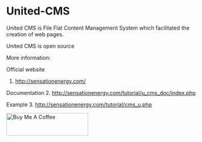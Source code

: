 # United-CMS
United CMS is File Flat Content Management System which facilitated the creation of web pages.

United CMS is open source

More information:

Official website
1. http://sensationenergy.com/

Documentation
2. http://sensationenergy.com/tutorial/u_cms_doc/index.php

Example
3. http://sensationenergy.com/tutorial/cms_u.php


 <a href="https://www.buymeacoffee.com/SenEne" target="_blank"><img src="https://cdn.buymeacoffee.com/buttons/v2/default-blue.png" alt="Buy Me A Coffee" style="height: 60px !important;width: 217px !important;" ></a>
